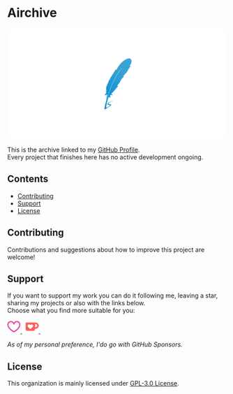 # Airchive
![Cover](https://raw.githubusercontent.com/airchive/.github/main/assets/images/cover.png)

This is the archive linked to my [GitHub Profile](https://github.com/Airscripts).  
Every project that finishes here has no active development ongoing.

## Contents
- [Contributing](#contributing)
- [Support](#support)
- [License](#license)

## Contributing
Contributions and suggestions about how to improve this project are welcome!

## Support
If you want to support my work you can do it following me, leaving a star, sharing my projects or also with the links below.  
Choose what you find more suitable for you:  

<a href="https://sponsor.airscript.it" target="blank">
  <img
    width="30px"
    alt="GitHub Sponsors"
    src="https://raw.githubusercontent.com/airchive/.github/main/assets/images/github-sponsors.svg"
  />
</a>&nbsp;
<a href="https://kofi.airscript.it" target="blank">
  <img
    src="https://raw.githubusercontent.com/airchive/.github/main/assets/images/kofi.svg"
    alt="Kofi"
    width="30px"
  />
</a>&nbsp;

*As of my personal preference, I'do go with GitHub Sponsors.*

## License
This organization is mainly licensed under [GPL-3.0 License](https://github.com/airchive/airchive/blob/main/LICENSE).  
